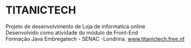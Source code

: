 # TITANICTECH
Projeto de desenvolvimento de Loja de informatica online <br>
Desenvolvido como atividade do módulo de Front-End <br>
Formação Java Embregatech - SENAC -Londrina.
www.titanictech.free.nf
